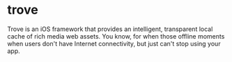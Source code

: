 trove
=====

Trove is an iOS framework that provides an intelligent, transparent local cache of rich media web assets. 
You know, for when those offline moments when users don't have Internet connectivity, but just can't stop using your app. 
